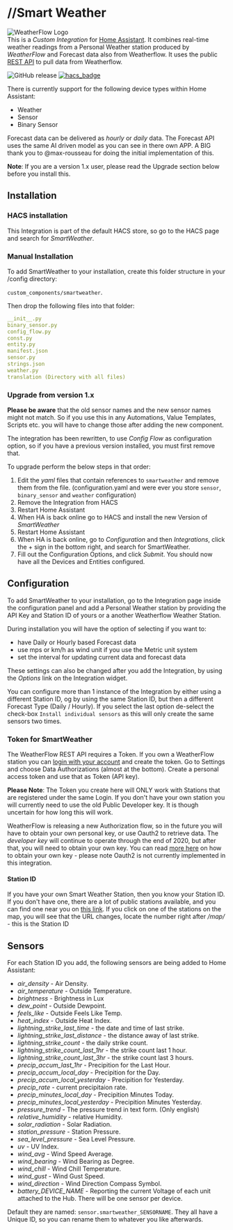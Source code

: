 # //Smart Weather
![WeatherFlow Logo](https://github.com/briis/hass-SmartWeather/blob/master/images/weatherflow.png)<br>
This is a *Custom Integration* for [Home Assistant](https://www.home-assistant.io/). It combines real-time weather readings from a Personal Weather station produced by *WeatherFlow* and Forecast data also from Weatherflow. It uses the public [REST API](https://weatherflow.github.io/SmartWeather/api/swagger/) to pull data from Weatherflow.

![GitHub release](https://img.shields.io/github/release/briis/smartweather.svg)
[![hacs_badge](https://img.shields.io/badge/HACS-Default-orange.svg)](https://github.com/custom-components/hacs)

There is currently support for the following device types within Home Assistant:

* Weather
* Sensor
* Binary Sensor

Forecast data can be delivered as *hourly* or *daily* data. The Forecast API uses the same AI driven model as you can see in there own APP. A BIG thank you to @max-rousseau for doing the initial implementation of this.

**Note**: If you are a version 1.x user, please read the Upgrade section below before you install this.

## Installation

### HACS installation
This Integration is part of the default HACS store, so go to the HACS page and search for *SmartWeather*.

### Manual Installation

To add SmartWeather to your installation, create this folder structure in your /config directory:

`custom_components/smartweather`.

Then drop the following files into that folder:

```yaml
__init__.py
binary_sensor.py
config_flow.py
const.py
entity.py
manifest.json
sensor.py
strings.json
weather.py
translation (Directory with all files)
```

### Upgrade from version 1.x
**Please be aware** that the old sensor names and the new sensor names might not match. So if you use this in any Automations, Value Templates, Scripts etc. you will have to change those after adding the new component.

The integration has been rewritten, to use *Config Flow* as configuration option, so if you have a previous version installed, you must first remove that.

To upgrade perform the below steps in that order:
1. Edit the *yaml* files that contain references to `smartweather` and remove them from the file. (configuration.yaml and were ever you store `sensor`, `binary_sensor` and `weather` configuration)
2. Remove the Integration from HACS
3. Restart Home Assistant
4. When HA is back online go to HACS and install the new Version of *SmartWeather*
5. Restart Home Assistant
6. When HA is back online, go to *Configuration* and then *Integrations*, click the + sign in the bottom right, and search for SmartWeather.
7. Fill out the Configuration Options, and click *Submit*. You should now have all the Devices and Entities configured.

## Configuration
To add SmartWeather to your installation, go to the Integration page inside the configuration panel and add a Personal Weather station by providing the API Key and Station ID of yours or a another Weatherflow Weather Station.

During installation you will have the option of selecting if you want to:
* have Daily or Hourly based Forecast data
* use mps or km/h as wind unit if you use the Metric unit system
* set the interval for updating current data and forecast data

These settings can also be changed after you add the Integration, by using the *Options* link on the Integration widget.

You can configure more than 1 instance of the Integration by either using a different Station ID, og by using the same Station ID, but then a different Forecast Type (Daily / Hourly). If you select the last option de-select the check-box `Install individual sensors` as this will only create the same sensors two times.

### Token for SmartWeather
The WeatherFlow REST API requires a Token. If you own a WeatherFlow station you can [login with your account](https://tempestwx.com/settings/tokens) and create the token. Go to Settings and choose Data Authorizations (almost at the bottom). Create a personal access token and use that as Token (API key).

**Please Note**: The Token you create here will ONLY work with Stations that are registered under the same Login. If you don't have your own station you will currently need to use the old Public Developer key. It is though uncertain for how long this will work.

WeatherFlow is releasing a new Authorization flow, so in the future you will have to obtain your own personal key, or use Oauth2 to retrieve data. The *developer key* will continue to operate through the end of 2020, but after that, you will need to obtain your own key. You can read [more here](https://weatherflow.github.io/Tempest/api/oauth.html) on how to obtain your own key - please note Oauth2 is not currently implemented in this integration.

#### Station ID
If you have your own Smart Weather Station, then you know your Station ID. If you don't have one, there are a lot of public stations available, and you can find one near you on [this link](https://smartweather.weatherflow.com/map). If you click on one of the stations on the map, you will see that the URL changes, locate the number right after */map/* - this is the Station ID

## Sensors
For each Station ID you add, the following sensors are being added to Home Assistant:

* *air_density* - Air Density.
* *air_temperature* - Outside Temperature.
* *brightness* - Brightness in Lux
* *dew_point* - Outside Dewpoint.
* *feels_like* - Outside Feels Like Temp.
* *heat_index* - Outside Heat Index.
* *lightning_strike_last_time* - the date and time of last strike.
* *lightning_strike_last_distance* - the distance away of last strike.
* *lightning_strike_count* - the daily strike count.
* *lightning_strike_count_last_1hr* - the strike count last 1 hour.
* *lightning_strike_count_last_3hr* - the strike count last 3 hours.
* *precip_accum_last_1hr* - Precipition for the Last Hour.
* *precip_accum_local_day* - Precipition for the Day.
* *precip_accum_local_yesterday* - Precipition for Yesterday.
* *precip_rate* - current precipitaion rate.
* *precip_minutes_local_day* - Precipition Minutes Today.
* *precip_minutes_local_yesterday* - Precipition Minutes Yesterday.
* *pressure_trend* - The pressure trend in text form. (Only english)
* *relative_humidity* - relative Humidity.
* *solar_radiation* - Solar Radiation.
* *station_pressure* - Station Pressure.
* *sea_level_pressure* - Sea Level Pressure.
* *uv* - UV Index.
* *wind_avg* - Wind Speed Average.
* *wind_bearing* - Wind Bearing as Degree.
* *wind_chill* - Wind Chill Temperature.
* *wind_gust* - Wind Gust Speed.
* *wind_direction* - Wind Direction Compass Symbol.
* *battery_DEVICE_NAME* - Reporting the current Voltage of each unit attached to the Hub. There will be one sensor per device.

Default they are named: `sensor.smartweather_SENSORNAME`. They all have a Unique ID, so you can rename them to whatever you like afterwards.
